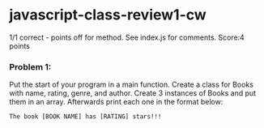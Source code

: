 # javascript-class-review1-cw
1/1 correct - points off for method. See index.js for comments. Score:4 points
### Problem 1:

Put the start of your program in a main function. Create a class for Books with name, rating, genre, and author. Create 3 instances of Books and put them in an array. Afterwards print each one in the format below:
```
The book [BOOK NAME] has [RATING] stars!!!
```
